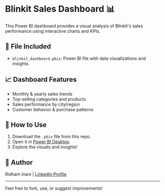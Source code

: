 # Blinkit Sales Dashboard 📊

This Power BI dashboard provides a visual analysis of Blinkit's sales performance using interactive charts and KPIs.

## 🔧 File Included
- `blinkit_dashboard.pbix`: Power BI file with data visualizations and insights.

## 📈 Dashboard Features
- Monthly & yearly sales trends
- Top-selling categories and products
- Sales performance by city/region
- Customer behavior & purchase patterns

## 🚀 How to Use
1. Download the `.pbix` file from this repo.
2. Open it in [Power BI Desktop](https://powerbi.microsoft.com/desktop/).
3. Explore the visuals and insights!

## 📌 Author
Ridham Inani | [LinkedIn Profile](www.linkedin.com/in/theridhaminani)

---

Feel free to fork, use, or suggest improvements!

